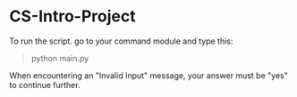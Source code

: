 # CS-Intro-Project
To run the script. go to your command module and type this:
> python main.py

When encountering an "Invalid Input" message, your answer must be "yes" to continue further.

